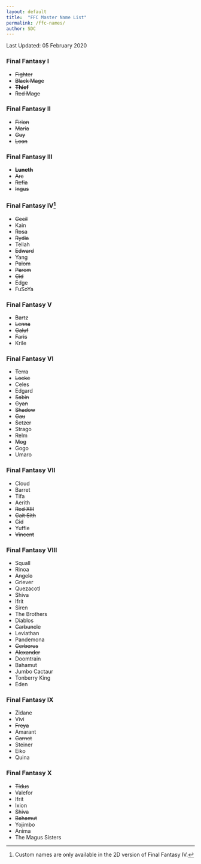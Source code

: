 ```yaml
---
layout: default
title:  "FFC Master Name List"
permalink: /ffc-names/
author: SDC
---
```


Last Updated: 05 February 2020

### Final Fantasy I
* ~~Fighter~~
* ~~Black Mage~~
* **~~Thief~~**
* ~~Red Mage~~

### Final Fantasy II
* ~~Firion~~
* ~~Maria~~
* ~~Guy~~
* ~~Leon~~

### Final Fantasy III
* **~~Luneth~~**
* ~~Arc~~
* ~~Refia~~
* ~~Ingus~~

### Final Fantasy IV[^1]
* ~~Cecil~~
* Kain
* ~~Rosa~~
* ~~Rydia~~
* Tellah
* ~~Edward~~
* Yang
* ~~Palom~~
* ~~Parom~~
* ~~Cid~~
* Edge
* FuSoYa

### Final Fantasy V
* ~~Bartz~~
* ~~Lenna~~
* ~~Galuf~~
* ~~Faris~~
* Krile 

### Final Fantasy VI
* ~~Terra~~
* ~~Locke~~
* Celes
* Edgard
* ~~Sabin~~
* ~~Cyan~~
* ~~Shadow~~
* ~~Gau~~
* ~~Setzer~~
* Strago
* Relm
* ~~Mog~~
* Gogo
* Umaro

### Final Fantasy VII
* Cloud
* Barret
* Tifa
* Aerith
* ~~Red XIII~~
* ~~Cait Sith~~
* ~~Cid~~
* Yuffie
* ~~Vincent~~

### Final Fantasy VIII
* Squall
* Rinoa
* ~~Angelo~~
* Griever
* Quezacotl
* Shiva
* Ifrit
* Siren
* The Brothers
* Diablos
* ~~Carbuncle~~
* Leviathan
* Pandemona
* ~~Cerberus~~
* ~~Alexander~~
* Doomtrain
* Bahamut
* Jumbo Cactaur
* Tonberry King
* Eden

### Final Fantasy IX
* Zidane
* Vivi
* ~~Freya~~
* Amarant
* ~~Garnet~~
* Steiner
* Eiko
* Quina

### Final Fantasy X
* ~~Tidus~~
* Valefor
* Ifrit
* Ixion
* ~~Shiva~~
* ~~Bahamut~~
* Yojimbo
* Anima
* The Magus Sisters

[^1]: Custom names are only available in the 2D version of Final Fantasy IV.